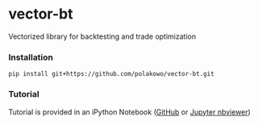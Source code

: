 # vector-bt
Vectorized library for backtesting and trade optimization

### Installation
```
pip install git+https://github.com/polakowo/vector-bt.git
```

### Tutorial
Tutorial is provided in an iPython Notebook ([GitHub](https://github.com/polakowo/vector-bt/blob/master/example.ipynb) or [Jupyter nbviewer](http://nbviewer.jupyter.org/github/polakowo/vector-bt/blob/master/example.ipynb))
